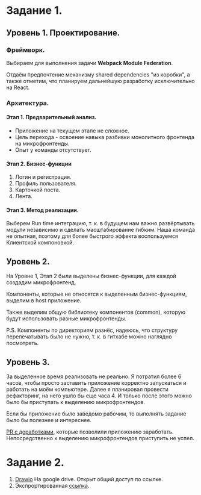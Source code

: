 # Задание 1.

## Уровень 1. Проектирование.

### Фреймворк.

Выбираем для выполнения задачи **Webpack Module Federation**.

Отдаём предпочтение механизму shared dependencies "из коробки", а также отметим, что планируем дальнейшую разработку исключительно на React.

### Архитектура.

#### Этап 1. Предварительный анализ.

* Приложение на текущем этапе не сложное.
* Цель перехода - освоение навыка разбивки монолитного фронтенда на микрофронтенды.
* Опыт у команды отсутствует.

#### Этап 2. Бизнес-функции

1. Логин и регистрация.
2. Профиль пользователя.
3. Карточкой поста.
4. Лента.

#### Этап 3. Метод реализации.

Выберем Run time интеграцию, т. к. в будущем нам важно развёртывать модули независимо и сделать масштабирование гибким.
Наша команда не опытная, поэтому для более быстрого эффекта воспользуемся Клиентской компоновкой.

## Уровень 2.

На Уровне 1, Этап 2 были выделены бизнес-функции, для каждой создадим микрофронтенд.

Компоненты, которые не относятся к выделенным бизнес-функциям, выделим в host приложение.

Также выделим общую библиотеку компонентов (common), которую будут использовать разные микрофронтенды.

P.S. Компоненты по директориям разнёс, надеюсь, что структуру перепечатывать было не нужно, т. к. в гитхабе можно наглядно посмотреть.

## Уровень 3.

За выделенное время реализовать не реально. Я потратил более 6 часов, чтобы просто заставить приложение корректно запускаться и работать на моём компьютере. Далее я планировал провести рефакторинг, на него ушло бы еще часа 4. И только после этого можно было бы приступать к выделению микрофронтендов.

Если бы приложение было заведомо рабочим, то выполнять задание было бы полезнее и интереснее.

[PR с доработками](https://github.com/AlekseiDanilov/architecture-sprint-1/pull/1/files), которые позволили приложению заработать. Непосредственно к выделению микрофронтендов приступить не успел.

# Задание 2.

1. [Drawio](https://drive.google.com/file/d/1y1mHCkv08Vue8ghb-h0rU3yjoKNBPIXd/view?usp=sharing) На google drive. Открыт общий доступ по ссылке.
2. Экспрортированная [ссылка](https://viewer.diagrams.net/?tags=%7B%7D&lightbox=1&highlight=0000ff&edit=_blank&layers=1&nav=1&title=arch_template_task2.drawio#R%3Cmxfile%20pages%3D%222%22%3E%3Cdiagram%20id%3D%22JsapKfnHT-5XQ6kK-8h9%22%20name%3D%22%D0%97%D0%B0%D0%B4%D0%B0%D0%BD%D0%B8%D0%B5%202%22%3E7X1bc%2BO4tfWvcVXmwSoC4PXRtuyT%2Bc4k1SeTU0ke1bbsVka2fGT1Lb%2F%2BI0UC2gA2SVAiQFJCJuW2KeoGbKy17%2FuK3b3%2B%2BK%2Ft4v3LXzZPy%2FUVDZ5%2BXLH5FaU0JjT%2Fp7jys7rCourKy3b1VF4LDhd%2BX%2F1nWV4k%2FOrX1dPyo7pWXtptNuvd6l2%2B%2BLh5e1s%2B7qRri%2B12812%2B7XmzfpIuvC9eltLHKC78%2FrhYL7Xb%2FrF62n0pr6YRuPvPy9XLF%2F7OJKgeeV3wm6sLH18WT5vv4BK7v2J3281mV%2F72%2BuNuuS5WT16Xh5pHxQfbLt92Jk94%2FLJ4%2F%2F7v%2F7n%2B96enZ3b95X21Yn%2B5rl7l22L9tfrC1Yfd%2FeQrsN18fXtaFi8SXLHb719Wu%2BXv74vH4tHv%2Babn177sXtf5XyT%2F9Xm1Xt9t1pvt%2FrnsabFMnx%2Fz6x%2B77eaPJXgkfkyXn5%2FzR%2FSvwT%2FTcrtb%2FgCXqq%2F1X8vN63K3%2FZnfwh8NwrB8zk9%2Bofoa3w9bFrIoKy9%2BAfvForjankUlKC%2Fi5Q9rmf9SLWeHpaXtS%2FuSr%2B177QJUIr34vJYl1HxhaBQl0sKESaotDIkifV3CzNKqMGRV4nX%2Brrfv0trE%2F%2Fe1OBi3r4vty%2Brtit3kjwbvP5SfhOX%2FFDIU5Cuyu17lglosYnHz9eGx583b7vrbYrta5P%2B%2BfX1dbleP5U1vm%2B3rYo3ctVx87K4XH%2FnvLTcu1rvl9m2xKzAKvfGP%2FOHV20v56OLrbgMe27zvVjnUXH%2Bs%2FlN3y%2FNysfu6XV5%2FLHe7%2FJ66d9l%2FnN1q82Z0Y%2F7v%2B%2BZjVdxfc1t%2BXpe7xy91j%2B5huniIhHyR16u35TUXIfVZj%2BXBLy5vXz7%2FieTH9W7%2FbP7vL2AXF%2BvVS%2FW5PnaL7W7%2FEJeH4sXWi48PSUjeCbwhfqn%2B3YvV5616JZfb98O1WrQjndHu4SFJbh80tHvbvOVPv11sHyt6YwzFvUYUaT%2FzHPuY2QlnoaUTHtae8EJ20EOuClVaCVXdnq74hb8tFznn04c%2F%2F%2F0vv%2BX%2F3P3%2BO9jkFbLx5Ueo2ftC%2BuQNrkRx%2Fphv0jLfy9tiH4oje1M98Lp6eiqejkqKLEuC%2F4PqG1fSQBn%2Fu%2FokCLOfKBqcDjJNNFKEE61hf2RX2ViSp2iZYMpGFidsERdssvlW0Wnx%2FO0ylzn492a32IG%2Fc2V2Cf9ePq3gn%2BvN4x%2Fio8pkTSwpNnFkqNeEgS21Jh5erQlZRqVlyaJYW5eIIaAn3qz3ZUm6yLYBtRzYItIl%2Ffn5mT6iavVT%2FDmOYnN6ibuuPUn0lSapy5VOtZX%2B%2B9ft582nxc%2BpA7r5ZkByTxKHEJ6N4PSHoXz6SUCQ448LpS2lh7srpnb%2BM%2BPVH3BtdSfFQ26e%2FSVXqyd%2F5M3Xn%2BtwmqSTkDgEAO7QGxYBEhUBEgwBQkRKQ2tSink2JoAAYkM7QoDbxUWMyvwM3jwUP2%2Fn%2B5%2Fh%2Fme0%2F3lzlS9hSmZnoBQctz%2BEO6jdgEIny66T7Af9WFIsSmMJMq4jijhKCEWYjYXM1rohxlQh1mQvxGkpxPufFAj33f5nvr%2FB%2FiG2%2F%2FNh%2F3tQPVT8LJ9yC544By%2F7wJ9e3nYPns74lfJF8uu34H3T%2FRPLdxSvXz49A%2B8e8nMoroinT%2BY8dpYyGlPZ354h3rgoxOx1a0cTMUzztcjgLvGdUWVEiB6ULE1k1P3MV%2Fy9%2BPXr6%2FrmcbeB%2B%2Ffb4vNy%2FUl4nuefN7vd5hXZ4N1GAYTN113hYL4TUb5A2%2BleUCJm0v7lGxhqGxgjjgWhhPW%2Fgbq9qy358u3ppoh1FmemcI4X4Q24evJCPS0%2BvrSv2sfm6%2FZxaSBZyyceQTVQGxBW4te2y%2FVit%2Fq2lD4FtpzVO3zarPbu5MPeRdLesSBUXBDlV6qed9gW5KWyVBaDRN3e3WL7stxpL5XvQqFxiNveixs%2BNBkQi3OCWOiW%2BD9u%2FjpecLXA6SRIZbQl3FKEDm6XwU2qewF%2BG%2FOm9LEHiis24vkdg%2B2BQUpDN7x8%2FLr9Jvz8%2BVJtf%2F6zeGQWBIRf%2BFfx6KywzqsL8x%2Fw%2FvlP%2BNen5XaVf9din8uLP1a7f%2B5fIKr%2B%2Blf1zsXvh1cq%2FuAvdDxsc1AcCWyHSagc4iiIj4PtIhIyCyMSVP8jMobnV2YkpvzRQFHqOyO66ffJslgR6vI1e6UDLuQ95VVQUp9XcXjM51X0l1dhOX2ifKjki%2BKRijlOyKswDuZTLZgfPC8e5ef8ebn%2Btiz2DHm%2Fwlp5ACZpCGwQYRYLCyXWfEFzYN1EmPEaaBZ2zC3smrwBgzySAl735s6xRA%2BD0wXiV8CTv3h0exXNDcyfRno83Qubo2nGZKcK6YUSrmmcyZq8oitsnp%2Fz02hDq6YGTtxuygMnd6EuVPQezBjldI9TfPGHqirgqkgwi1OoiUiqSRdNpFarKMmxyRxh49IqWlSBJJtFSXSkmpEqTh4SZ4rG0pcuob4T5XEOu7pEDxlcOujLaC7wOgJ4fa85PKEnMwXeqLurynup3CxuYNWjvcD9VKCdTQDaAxnaQ%2BXkWIR2gxhFL3ahbBNGbAo2YTgu9M5Ux84pNqHiysu1iRlJDmagwgJ9Qbf6FfL3dQHdWHZez9DdryJ%2BD17kTr55H3ii8eK1sFTePn%2B8y7o3ppI%2Frb71aKccvndf9oL0%2BaZCK9EEaCWWvZDXqr%2FeIq8YZH4eaTJI5gIhSW%2FmAiWhai8kl24vyDRBMpLNcnW7zltozD9RKksmiVhih3EilTQz4oJxsPBkiXcf74s3FHnbfVEWIDzT49sxIKQUUNc9oLRAszrq2IBcZaRig1YeKJdmakSQjJ8ICJHti1Q5bBZ5AEuN7kt%2Bo72s3SipGEKcE3DlRhbtItVn9uu82PZRVEGBgCQpApLrQtBvF49%2FvOzvU2rmirtBbuNtWvzXRDwdkkgjouJlrCeRinJuKSHMVmkDw7LIRyJDPDGt0d3ipUyTssxEymKnUoZFyPuVMslOvK3I8yBlKMEKa6q6%2F2xQK1euC2dzP%2FLEVC0vHV6eqH15UtBJ%2FJ54KUGlRE1CSNPBpaS%2B84MDKQHsxYCviadSewnSSmxU7WgEEmQzLuU17P51H5ap4ctwcA279ygQ7q0Lc3OwL29dyoRzjnvroqs%2BvXXt8aEKu6fn1osVCSRquyfzqD9XmzkgJomlqH8WqB86cuDIY7ZDRxBCH2RvWxnI9zH%2Bdh8c6y0Yc52DVKhI2nVf4ZhQKbZjzsIxDAvHeCVhQkoCoYMrCfUxjcFlyLvhjpIytRFiDpiDmzN6wIBo%2B5O%2Fzur9o2614bZ9vJeFkc%2BrH8X6qztR06mulxOsVTwga8uT06R%2BAbbqqkPdj46o%2BRNY2oT71kRzv8GXVnceM1dL%2B%2FycJH31jNWkNgeEoZcW86Neum3aanKGYzM51YRDEmWzhPfo62x2qsYgibOxlSKHumc3nCTaapBAEH%2BVW0jQXZ7RJJc2Uzs2DU9kBp7AsrkS7%2FtO5dXkfS5ef7wUve9nz%2BvN9%2FydtrvZU9FFdFG7I%2FKqT6wlaZhEyk4ShuwkRRCWJLZ6ZIT1vivfVXwK1a%2FHdRW30C28Nmexzr7XPoSwmzHxCUbjFZAzEJ23ShfGvda%2F7uFhXqTI9ANWaaCAFcWcSzxnUOIda1hV76D0WOWx6vyxSvWCXyoSIT3LHSMR4uYuNlYvzIWbCYtxDdPlYZ9CRSLE04VEwBKpImwIC4FvwdPC7p8jAQ89gJtvqs9nVqfl1mXeg%2ByxiCve3K5NkSZNNESsL2vO71B3fnMdRoRyI01UFCkAsWEpBnwPBCQELwULE2%2BqF9FMvul2LyRBqnQvJFTfZ7fdCyMso%2F0kn6ZZ98KReAMJidQtSeksZIf%2Fjqxrzo1u1c3IC81G4xeM6vPMVZBPAT4rVcAnZoU0YH55%2FnHMRz9m9XGCo9DmnBmGEKaL%2BcAMwylObXwrNq3cIqXVyC0XrzmgGthTnGoKxxz8LK9kV0hKUnOL5DNvixzI4oH13mYpAsP2RlH5OYSXaIUPOIewyhzSWt%2F9ffWa7xkN%2Frr8nv%2F82%2BZ1bw1jCZQluJS8d4MAE4WwEsjYVDZxz39G7cXJduzsz%2BTp6TnA7GwSJCxb9mRnB4GSekixugXeEMyJnR31ULcQ1jljhNF0s7evyxL0LDTN%2F%2FIRLt1czjK5kfh1yF8EihBPNIUipFab9ydCSLBy3k%2BZZf6qfwJuH%2Bm1ftHlZbrmcah2db8O%2Bckczjz2gctpqyGj8fn349o%2FnZbcKzhQtYH9IufAFtd7v0RXBz%2BCYrJDDzeRgLRjX5dzjWUEgTyV9ppi%2FmR%2Bkxsdq%2FcuXFLGo64m1a7jSDyPIVW1GHbsOJQwCtpeqq%2FSt9oPbbX0LbJZ76Gqab5r4kV0TYwm0CyLKjDurs96hIT%2FfIXVpCusGB%2BBLKQpCXSr2WmFVWw3%2BDhJpUDV3LLjlYKs5aUGD0DG9QHIzrlTrbx%2BrPvlYGXcAKZXQkiQ7%2B%2Brm6fTTbK3kSMhy6JZlkUkLf%2BvunrjIzhQfonQWb9I3rFYdendAJ0pBfIy50bw%2BXjkaKp066SDT9uMsbhgf5QBKucSKlXOBbOAHTWzBWoAjRzU2uWFS%2BRIyIqmPIGES4d6vE25qsh3m1EZLCIaziKSif7OdGzcpQeNJlodrsT%2BrylWL%2BSy8ivGKr86qgVpiwd1JekJMDlEmOt746SV5VUTeYXYx438P5I8kqAXWSKq%2BsoTRCQbAwnuWkskibEIjrIFhS32blEtopHSbydK9YAl4%2Fq6ZHpZWxYDf2zNsjQu8wmLNdxaGEzwPsXrT%2B6i5G6uef0rm990gZMJLCTmNVLV4T%2FKQN0ekFA1VnGCPOz%2Fl19%2F2S6eVsvDY9xnonJjdTu62ELZC45XwzV4hjuvKHsywiI8v1dQltv7b8vSZsPSOhbfP8LZy3KxPdbX2UF2hEYmO4uQwd0Eya8gtvIrEsRTNIc964g8r47JIUIlL9SsKOXw3AeuBqD5xSbpo3pTALdux7ozZU2AlClys0hXKUmKQJMtV2OCuZqGVgNiNrQawLs%2B9KUGJKcv1nBrYeBaGFwNEBs25oXE8im9GjC4GtBBdsaqBuBplv1XxOr9b0U5K8zMnDKnd5cGOTsT43QSIzlF9jh9jKZ9PLhpn%2FRs2icTNu2TKZj2yQRM%2B8Sb9uPk9Mmb9ilu2t%2FAxCCl8FipLtbLj%2FUsIvBS02btzvutuOT1wk6Cbbc10k7HYIiLmVyj8cfzxIG%2BSDudsCGeTsEQFxs25oX0hvgoSbuD7IyVtBsN8eNIG2TvHoxsxt35ZXuOKVN3912XSQo1uHn%2FeTfcPQaDW%2BXu4Z3oac8GdzphgzudgsGdTsDgTr3BPU7unrzBndUY3LCUNpFd6Ue3jJw0X3c3teWNRgmb3%2BOEsLMxGtvDe8izno3tbMLGdjYFY1ts2JgX0hvboyTsDrIzVsI2aC7UQNWtXZXR3LYLIPjukmFC8LFLb3o2Aos8DHlhkjgvyBAHilYWWwNjA5P8FFZ7fl7Gj48a0OaPPCXZ5wCfmNa8g52FEC4uVuZlb3ENbPzOTJf%2F91B8BkOm299eq1ZcKNN1FiUBTGNhOsTpMRftp2F7KEhGXTO79JYnpOrLeBsPzGj973QTVSUubVExInpkXJUMzVWi2en4yeqwh9NhK8JLhz1djYuujhCmsfEVCRDvCWKaNTQUg2NyzpGquuzyiLjKwJljn6vUmazYcDzXYGowlXUsXBUar%2FiA62lgwHtyGoKczKWHkxMdGzkhTpCKnJRy2RAUuiid9QK53%2B5xQ34M%2B0xOg8%2FMBaOp%2BjVwy2cGLhv3thcdge1lkGYxFj5Lu6748LYXMbD5Pb0NQW%2BdhWl0thdB3Ca92V7NDZxF0OysiM1cJBrbOjglNmLg3LFNbCzjkUTRpTLT%2ByRS1IK1h7x953Wg6FmX7GEqc2L7utlojpfSZ3aMk8Q6SI8gMbmInb%2FCcCRW3%2BvQuNF6ba%2FDIqszBHkccyybo%2BxvNMZe6SemdxwjHjKO6%2ByWuOxZRMgYsjtYoE7l4omx8NBEyKnh62dhYbD0Dj%2BWazpjuSY3HdThkCjR3Rel%2BsX2scJI1kW5J51zQ%2BSuwIixx7s%2FS0c%2BtHbk62cA2WkKfAP7BnLmpHuDL7sHRAoTJWPZUgzAXKDJNwgmFkStjUEs6l0Gfj%2FrdmPMqzcP07SQ0giG9N4moTVupQYuu07wdkCsCPOPPtMa%2F2j8OY7wiXgtW9qtSMD18h478%2BQ7Toro3JPWAYvBfoLJA%2FCXBQDM6MHVlRFwvW4MisGUxnPFOnOZ4yZGC60yhtCqte7ohH%2BeYXFQaRd7LWYXtS0MCW0NISC0bwdaMw5GxX8YDioFVHycVRflT2xyR2R0vOCnj2GnrMkVQiREUp31d9xZ%2FwBuNgG0EXlMLAgEfPRQwqmdTsoTWdx4RqhBGpL9wtZQXhUS8e4HYGHCGNEvUu6asrAyx%2FuMmpf69AUjsklJMZB3WrJJqOUyoV6KXw9bOuLqV0JHUBTkgySnSc%2BhYl%2FGNT2NxG2QhKuHaqRfpK0F%2B6n0JglrrR2m%2BCt0awStTIkKjh03%2BTCwAlEXcnGFX6iRhCQZJAip2tM2mD2XSLHor5tvFavupxOCcZ7ltMLdYgf%2Bflqul%2FDv5dMK%2FrnePP4hUE7mbCw9rdbseHgopu6hZociJOX%2FushDZCwPPNFERyBUr0p4xrwFGTi%2BlYp1vQopl8Cc83yun4XFwbwIPh7n43FgF308DoUTYww0PeTE2iHHHGJ9paqoEbj5vxdvL5v8g376ufuyeWuJnw3ogunfp9xBNLgDVafHFDP%2B7OG%2FSYacpEdQeUdUs%2Bd5vfmev9V2N3sqlJ9F7QxdeTNcalIWtJ2aLKRA79nOsL6vNLVmgbHj%2FW3WtR8ie%2BEi%2FtHakNJeUIVhPjivDnl16JLUoahLbRPrbBLqvmNcHbIWrmL1OYj9q0OfNh%2B7l%2B3y9%2F%2F57aI0oc7UifQCxzQhi9B%2FfKGl4%2FALUnvpOGTAELdun0jVT%2FSFmZdFDbeUoYGH0mr05Wn5vPhaZjH52MsxsiNiL7LyP3iVZYj4PYv8CCa3HRVVkKdEXXz8pCcpkpEe7aeDOgisRVBCxEFcSBGt2dny5y0XjNRAkMrbpq7xdN7q60g2f6%2BZrhkzzgaSDmQPMgwy58ahA4lEqAGZ28B1NrwSJLZ01EqQgZPKK0HOlaAOsjNaJQhx6HVWguq5zqs%2FPcuPgfrjtJA3NMgzHMx9Lh%2B1WF8s1zA%2BhRFihy0dNSMaeFh8UuYQnHjEFDElKXNoTowQl9ORSZmtzEivfDpmf3zaWfbkBhBIayPe2M8Nm0aIS2osbBpJS4X1l3FMARHieRkfm4otHTObRgZ%2BDc%2BmA7BpB%2BkZLZsibqC5mHyijNIO5Fko3s7shRe7S1EiyZCepUX45DZHvDjiJC2l9C%2FSW0i5BnODOskR8KJ5BsSAS2ng3fC8OAQvdk89HR0vIs6gI3nRB6EdIRHvHChJEuqFdcyPx%2Fd8csyPLNCNbMegHhtkFI2AH4%2Fr%2BeR4KQ38FZ4fh%2BDH7t2bxsaP3PPW1AQ%2FBcR3024lwuvnSGSdN709myrD8MQaj8Ujzq%2BRZ0SwCCldcgy%2Bk8iviaeQXxMPnV%2Fjeexk6Rktj%2BEZNu08Vm%2FVnSF3dd9oxQjTdjnFaqbsMdeI82Bk5gqDwfNg4knkwcRTyIOJfR7MSJlr%2BnkwCZ4Hc4Mlphy8kgEwuZRRLErJAwHJLtB0SxFzrWTG8pUptOci7sIU%2FKh8JMWdecb2X3eRk3M60KFnodN00qS%2Bh7jvL%2BD7C1joL1BVtD%2BXh%2Fdw399Xr%2Fme0eCvy%2B%2F5z79tXve93bHmy7X%2Bptmv89r6dcutDD6Tp6fnQ487qBsFCcu6oEr3Li9Mzh6IEZc%2FNm2K9y%2B2gCqIK9GjikeVaaLK3ntwDyK60HsQyLHiQJ7Qc0EYJOvSMdJITEyRdwRC9U3mPAh5EJoiCM0B5CTyTR6EEEUo0ocoiB5vjkCofhKJByEPQqMEoebOGBdrZZFE9t7EyNCR1K2GUz%2Fx2YOLB5dJgstV6bT29lYrGsm5RDHTm%2FCJseWO4Mj3qvVwdG5w5M0uEyyiMhbFSAEbz4pwhEX1LXU9FnksGiUWNTt%2FbogWVE9BzdK9PIu0rFYaGxaJSVAWXUByh4k4RWqFHLuAsOQrD0UeikYMRSZqkQckQ%2BVIGXicIZExx8oRlsPYhEiqjIoMLQyFAn48THHMY1V%2FWNUESQPhSfUiH%2B%2FFowaTLDi8NutIIh%2BR1WhNIv3xgaOYeGIGrLcQZjrKru3yE7fMxbAMXbdp8d9A0BXKMf2E6shFea6RG%2BRKDUqJbQ9rZ4xFsyxLwzQlNMiiQDZ%2BSZTpecRRkMyCgESEpEkWhFmCjLgnooGzhXXzaZ7TxvXJ6aAjHCO1n6qZn%2F%2FdIl%2Bz4o4u6Jl2xglC8yMfE8ayIKOp4iJjOYLEEY2jJA5IlqQZ0qUhh5kcS5IsvyuO0gRrcEFmEYvDOEwSwg69Ey3gR31CZ6Uc%2BIGdm6ahDU4ET%2BqHksySLCMsDuKsYBYkMM3iWVwUnBMWJiyk9sjHoMjczzw%2FSJMjaRF9RmXNJJIdaKEOTGGGhBVzE9ZakUp6gTNh3QlAhqum1f6noZ5DR3k9qaT0Z%2FbYx%2Be5eO310rXXKHBLC4Q0wkKiJ7%2BJqmt5auosslYwm9ZnnPSvlp7Z4FSnwpSmuTDRMA2LnKTcpFGEKS4eDgjJ0pSGWF5lRmYsN5VIlBtKAcsSxOkUZjPOExYEzacTeAaaVgwvC0Dc7kbuDiAc5vNRJnML48khQgWNdJeFepdpdEi4Rde3TyOYNgQ1Io0FBKkNuB0VzW3BqWPCeseCW3Sr9fM6rrvy3R79gj%2FxMKHSBAUO4xNPLmD0l6vIADWx8KFDu8Igcihpiy5Ni7QJa0nAELANkIgZz%2FWyALZdMyQ82Hqw9WDbBWzF026AnvrQ%2FBJngrvuoJaGdOxQm2EpHR5qpwO1F2haJ0AzvAG%2FJ96cNjOneaxoOHM68xlRHnYmBjtmHj0tNx9asKKlpwepHKSCRpCK9TiEa5CqT7vyIDUFkPJmaK9mqElrmvMwEQdyzVGWNduLiZ4N5Npe9G39PCZ6TDxgYsOQ5mNwsHOdViVli9fV%2Bmf5UP6cxWsBgY1fR7oF332zOsPPi8c%2FXvZ4fA3U%2B9VbLp1a5Vv5XTWeqCn1ujT4JzRshv9UL21yDf%2B%2BoeK04f8C7fZ6dyGw1Rmonb%2FzVjqoT2iJFhO9QsG1mY7kpzfu%2B37DC0ms3DcUznBp8e%2Fw5441r9SeILDmQhXdWxPGSNVTmMxSe5KAJST3eDKbB225O5RtYUV9LxyP6coMxsP5MV09julyJ3uMNhMC0qXA7RivDMnUrHhewHgiZ5jBHjlduMAtC0CR6jxUyyE4RY3ykfMI1hOMIfBkraIxw%2FLLzpEnmu1JpD%2B%2FW56gAZZ94nniLHiCNYb3CBbec8kTudWK8wScsxjKJkTryEbPJT0DWGNxNIkpxiUx0s3NGpdQ3n%2Fo7LkkbtqKnPUH5xKDPheeSybKJY0GL42Q5vtuuQRxi8%2FFGAXCXUcKW9wCplHamIuJwWgaEc%2Fc7ua4Kn2anmaQucCNqkpR24zQTIqhmz2awZpwXBzNsFCPgLmmGQMfo1WaeVo%2BL76WsWJPMn2STLNji0VI8NUtySBO1RbHFkos4jY0NOJZopYlGpPqWYjNk0dbS1tkCaxK%2FRxZotEuZFg7R8csYeBh9CwxSZZoTNEMAwQDnLIEQVyqPbi1PJM4szdYlmJMEiFdl%2BwxCUG8o2fJJM3HGWk845hJ%2BBBBzyTnxiSsUZ8MsenZbpkEcahK9kbOFRFgDMgSdU4tzxhHMgZrlhXENqVYYrA9vjBoEnwBfMEzCwbkCwNHoeeLSfJFMIvqRS%2Fiiv9wfIF4RudK85oQWBuwqVdJATGwTjyDuGSQKEDTsiLqlEMMskbPgUOaHYkRQuauOcTAjeg5ZJIcQhs5hI%2BwGY5DEL%2FpwXsFYf4OsEfmGcMGTDVmj0ZRhDFGoaS45AyKuDsvjzPiYPCIBzVwGHrOOD%2FOiMnQEQ8uaEjylTIgmWjeqgTEPZS0XQqanZgQyQB1gWdBJHGAhzucmh607yFp06QRJJHSNY2YDBvzNDJFGml0QMQx0grXLY3UlJGfSCMhsFNgNP22eoq3UE5As8Zk0ThGoiIxhmb2aOVSCtIboyLJCKwTX5B%2BvsTSWHCcDG%2Bf4AXpJxGLXhyiJHER%2BUpwaPRvRDg8%2B8vTDkY7UZNBnKD2jKgTdEQ8l1Lh3pgInCDTcx0TDzPwT3rimSjxNFo0STR0hTurqXAvfVpMC5rAUHynCvd7cHHvCcs4%2FVQ38BSAw58Nw75i8PudZ6DuwfwkwuriqduEMIZ4Zc%2BSgZrr4nm%2F5AEZyNfFny0D0eZqWcTudsxATuriBffA%2FvTBla%2BOd4NwyfDmDvPV8ftFH55shq6O92Rjz9xpbsKCNQJ2SzZ4fXxW51sjsu1SZ9wo%2FCRoRlgzCXjuA6AxxeE2P4aWPCF1jjbQACUk3jnEESHpPl%2FCZjoW5q%2B1ev%2Bo2x24zSpsKDunQmCS3D7YhYOsuR2CXo1AkR6f%2FJqFHTDwgBZjK971Jaok5bHkpMVnfnv3NcqXRloVEiEFQiFFYDINreFk2HfK5GL7WKFGARqvm2%2FVkhWPbZcfq%2F%2FAvze7xQ78%2FbRcL%2BHfy6cV%2FHO9efxDsLW8IYjYP0fFfxpASaM99o%2F8o1p9BOTK%2F10pTdcNz9FB6tplhB8UXWfDBYLzqwWBMEndlNaNygKgqivP6833%2FK22u9lTsdmLWoCTxcyl5FjYUKGjS0c%2BTPUNzncYISOegGJhgw18cTVY2Lwqp0MkB6OfiugPZ8KEg6YCmu6A2NL2lR5wKYdO5rs0a9CC9PDRhKl8UAmSW%2BXU2gtr0vVgbAl2u7lv7KhpnmEB3IwURrAetBBaoFl1qSb9I7bnLMgSB3nUYYhIjz37LDTwU42DEVkyPCMOWpdrLIex8UoPuJRDV9Z6RjxZekbLiHjtrDQHTcm8ENEyz38ucIe7hSS5wXqXO01Sjwz8QSPhQqafMccAHhn4Sobnwsh8pQdcSgOvhOfCAbiwg%2FSMlQsjvHddlspJJRo%2FHZP0GIBmFAEfEco4idKaDnlK%2Fv0lMOURciVJlR5gRmNKFpnSwJ81Dqak6eAlV9GgOTnGMhkar%2FSAS%2BmzakbKlObSM1qmrMma6dePKgzEFFxRxhil1uzO7CzZ1Fz2mvyusVsGNfB%2FDcSgTDbLRQoPhH2ClVDYg%2F1Bi%2FiM5TDtutKDO7RjA4%2BH59Mh%2BLSzLNE0GRefxoiDqOBT2FSKAiYNAE8lGH%2Fts0qlOrpblRkzAgrnYL5q5n20XeWqiStDp1zJm3GOkCsVa5MMP3ApnkTWjtjSMVubsc%2FaGSc7dpCesVqbMZ61c8Paasc951nEGl5VLskKOs4wccuAI87SEf3y%2BdHi4fcBgXsSeTpx53j5NTabwPXa%2BsSdkZLi9BN3eE9Ci8FKQxLVixsNSbR8yhmSqLl0jcdwTDD3Vrzvafsu7VD8f183xdXXxfZllS9%2F4YoP3n8oPwnL%2FymWLCg29HqV70GxaMXN14fHiuW%2F%2FrbYrhb5v29fX5fb1WN509tm%2B7pYI3ctFx%2B768VH%2FnvLjYt1Li1vi93yo%2BbGP%2FKHV28v5aOLr7sNeGzzvpew64%2FVf%2BpueV4udl%2B3y%2BuP5W6X31P3LvuPUwCp0Y35v%2B8CeNHbcsksCUN9tCCOay4r6oP7TagO0s1%2BOxfb3f4hvp2FgrNefHxIe%2FxO4A3xS%2FVv2en4Pd8CTDDU9xLnFhOGoBKFuncpvjP6LuVi7I9y8Tok1F4oeC6B4HDt76vXXBpo8Nfl9%2Fzn3zavxTfQ3jnaI97NETkYhddt9uv8Kprzj5%2BfxfIbyN8qv1wun3z58xa58f1wrUe17DYt%2FtOQbo%2BB8yxHMJvVbpnMpXGApDMGyORaXmRrAf2wDD2Pfh79PPp1Q7%2F9k9ti8R4fm%2FGRO1M5PvJqKWlSKzIxySI%2BYmEFj48eHy8UH7PaTthnoP9VXS%2Fs4Zs6cyFB9D%2FH%2BGYQCRzIaZym0mJFWGt6XmACFyu05tZM%2Bs5o5qt%2FwmINuBpYyrKnxulQYx1XNHPmY4mYxeXty%2Bc%2FFY127vbP5v%2F%2BYo1bHdKE6AmGOkQPPZyiLoSRdE5C1aNk6CFn1hqDJVhQsaMOkrYoMyt%2B4dPmY%2FeyXf7%2BP7%2BB%2FV0hey6rFk4d6VKjK%2BBVp9yrzqM8xIJUiE7GEjNe6yGZFAn3WWSC%2Bqx4PY4iMuS5%2FTz1%2FeuuBlLFDYgMc%2BM5Y9IGWoupJeNNNCd6a0QcAu0tDpZY7vUcr%2Bdckp6zb%2FJozGidE4gROxg95Nbs4LQ%2BCty%2FnjP%2F9%2BLtZZN%2F0E8%2Fd182bxel7HSuWWA6O2LaDe%2BlbkE0DJpYDFWFJbtIyPCjI1PMX37KYvHV78dF4no1JpFnL%2FZs1Evp8%2BzHmVLYQXpESqHsBh88pTCtH2atdAGDtd0RsG5bK7lh%2BzA%2BYgFJGtRyDlPXlO8kUbC7zMh1iyPItk%2BPz7bvrWM%2BjYgcMKcp1skEU5eSwN7K9J1Yf54d843PynGdOl1vuknG%2F4V2xe%2Bwg%2Fxgy90VGJ8PJs0HQfIEWWRP%2FzJor9BNsY%2F7gkHuFeDqBBJVd6ysZpg3YXx6v7njesClNBm3YVPvf1o%2BL76WqT1e6z9GdoTWT%2BVjOrTWnyGuikLrnwOFHfZpCkE50Q3Q09HeE4qODztWKO0PA2x4J%2BzuhLaRugcD1ObYB6jN06p%2BP0eronu%2BqSSReDGS0077Wd%2FpWD2yrFIHSAevMs0MXELDs6zY0lGzrEH7Se9dG4BnO0jPWL1rGeIp6YdnRWUFbAUFWXKOvNR5D7q2J1eySYpyJUmdcqWBn2kgroxlixTrxO84WTfD%2FDM%2BicUnsYBdPPsklk7JugJeppOsy8fl%2BmTdgz7Wc%2F5KB6lQvJNDZeeywMAZORBPRornVl%2BqXCKRE2RLV2UB5m30NOlp8pJoskt48oAu5g3KlPR3bLwlduhtGRIiuoYc%2BtVJnGmU5zltQjxi%2F4dO6GQBPu7ohoG%2BYMoQB%2BG2v8Uc9qVDYtob2SVKzQ%2BuPqudcd3CSd0KC%2FouyO1PteHWAM%2FMQVLc3fp4WTCFEUOHLR2xu5wFQ48Y8kHpE2VnpN0tWVBTStlLUBo2fqbgd1b9LrW%2FvOd8t09pPYSO0e6ZMB12ADZ04TI%2FQroMXObUZXiZBd4L7M1bp%2BZt5Xc8sufQSVp5caVoStTakciOtf2ZPD09H1KCT2k01D2BNJJjwBHXX6UScwFITloNCRXNg48Hn8sAn%2F1LUHDp4TLBSJ79EIX6rEDnYESwoIgHIw9G5w1GKcgEJuAJPN%2FpIuFJ0ZUSpLbQOTx1jUMe1V00MAU1D1z9AVcTPg0ELm2ta%2BuwFkOp7HTv0Z1stWENY10DVI9dY48AKKUrdqDHXUiExF2orUQjRrCI6SnLfSklvqTr3pMsUHJkYmx0WoKwU8LbBFrYf4MylfOv9j1iM2PZFKIk0G0htOSIEnuHGQuielNoOhrFBZpC%2BkxwVqNeoNPAyydmwBgKYQRtlF5jEiQsw%2BNVRwARn2sh0hOwyKdzq8d3FPdI5JEIIhEI%2FsNKcr2GXHk%2F1f1z9njGFDwL9YgX5ZqOIzTD6x4tS4y2e6PJQ9wr1btFjgTb6v5edp7IO0%2FiSLePKNYbzF5aIjm%2BMrG33mC54aiM3I65%2BA%2FWSpsRn3%2FiCd6XV6DQ1wIlk2mlzYjLKsTLbaXdRTTGUnlBsag7SozdPO09sqbSUZMkBKlycJttTrFgoJk60bwNU%2BypLSpMxl3G0EGTHXApTdz4XcsYRLK1QRmD7%2FpzsvSMtZCBIlGFeTkiWdi6CTBfYc%2Fru452776Rj1s6N604sLfjRN5wvCU21iPWWnUBNSgwG5rdZbc3SeLBy%2FLo8Y3Em7dhmuzed%2FNwO%2Bx%2BXE9ux0tp0pLbs%2FsA7N69H%2Fjo2B2x8Q8pqiEg6br5GJfF7p133ITdOXe5YXeG2e7ed%2Bt9t5fku63pINfdXAuUsBXaT9lt%2BzjRpdK3j7s63Wd7hEiEsSoSegzbbes4nkHq83wb83wlObER5GaZGstFauhCrJdAYlEhuMAkYBubGypdEGmQIbkrIdU3l1ob98NYjftOVGvkWnk0u0I6hoTgZwSSXOJLzlIJqXqAEyQZw%2BnQd8Z8tqVX6C9dod%2Fzt5UTT7T0K6xsy2lmBsNczT4zY3By4MV7QlSCoRM12BgyGEPFCXaoWhjOqc4MnOrDxyeYeWrQgEuJ5YmdGp%2FwM4dOj090kJ6xxidCxFk9FxO9SU3dRG3zjCuqzxaCCQsMzOoTE4bgUKIH8C431SuPM6ThCneqR1NJbhCbKHEa5AiPT7WzyXtU1wccgzV3P4yb90Jz5WvApbSRded573Te6yA9o%2BW9GrddAJiNgYg8ASQG5%2BKh7YNbCQ3WHQacMyWPYXdv4Yij%2F66g6odEjo3DajEgs0eWxvl%2BLskyTfVD6BrhDVL6RkCWkfFiD7iUBo4IT5ZDkKW59IyWLBFfTucU9QZSLKnLk6IVoWqiQYbE0SzSoIEfawAaRIr9HGN3ZFDtNwIazIwXe8ClNPBLeBocggbNpWesNMijT918pXpGt4F%2F9HhDUqSFPwBL9pb%2FLF9HsVvvz5IhO8ubwRCayClfRgb%2BL%2Fd8mWR0cL40mGY3PF%2BK7Rs1Xxq4JjxfDsCXHaRntHxZ09drKB%2Brp8ZjRUvOux3BfLZolGk3SagvjGs8n0TaTTSFtBueM%2B6pcWzUOP20mxhPu7HuUT2OAuPFayEqb58%2F3q%2BcZ526ocTOImUQZAyoS0qMR5GRk8nrQgk1TOa2V5sXI24bX77hyzcuqnyjph67BUqMo0uZ2SG3V5IdY74yX5J9ZVKs0b9UcI8qlcjgWte63FZpx36Ai2eCaY1NyJr9XEHLuILmSXXPi9fV%2Bmf5ZYWW3%2FgJpVvKBfm8ePzjZY8912ChV2%2F5BmvD%2BsoPZzS1btJTFsJEtjcpNa1ptDdlIfZVzB78PPgNDn57P0%2FdrPORgGF7j9GTwDA0bL1vEQzrC7w9GHow9GDoEAyr%2FKkHORIsPNV107nOEyqpApXJ8FCZaCu5fHpZcvfBZrv7snnZvC3W94erwBexD4yJe37bFEGn%2FQr%2FOweIn5VTogIbsP7LH6vdP4unz6Lqr3%2BBR%2BY%2Fqlfe%2F%2FET%2FPEpB9X8i7e3nfjYfN1WR7GlbVd%2B9l%2BWjZ4RfmexLo37vF2uc3T8tpQ%2BiYUt02umnW4ZZSHctFkQxJ037oiD1r6lCel7o6qnfioCn4eDTIMsnCUkJSyLwzQUU6cPXemiGQvyyyTOT3jA0wb4G5QSV72mIgziQ54iH9kg8vGWf%2BxSQJKI%2F%2F0vLgLFHwfp2P8FxaN8HktPQ4MjhMq6qIQ8GC1i0zSZBeB%2FinCUUq4JB%2FbCdKYJHmMzXvrqStq4%2Bj%2BYtHUSthGKCMvFfhZpQnKcWBQvpsmEY4Gob5%2FbrKUe9P2wLlZz8%2BnXWh3xFH3wPPux9qKzKviVxEgqRMZT5eSuXNaSIbgePXB%2BoFxSkPAP0RomtdauLKkPk3q%2Fh%2Fd7XEYuRKe5ogJJjHMhTNvTWzP%2Fkvowtym%2FmudC%2FPdm37yyMQ2ikYanlgbRQSC4ymXWnd4i6kcDa%2BCp%2BHuvgufmDW2z%2BYq%2FVPPtYAiGIfQwBLMsS8blYWh1GoV8xPdYnEbJ8ePVelOZGMlkZTJK9bi54zKA5PhSk%2BaFnuTYuWSY%2BpLm09mycaNeTxtFJn723OlFJh2kZ6xFJvzz4PWXsIbkDnTQga0J0N4FVGtxEFQlm25VO9PCEHs7Lo8hQkfP8RRYNzUgKeZZQ7lqoMGyGsEL5%2BNwEJwe7ytq3oVJEnxq0HRi%2BAJSsWejXkqDNhWe2wfg9g7SM1puR7J51VyaW7l0FOVzWEYKconK69Pm8%2B67bDJLFg1k2CN0Y6N8NIQ%2BvMWe9m2xp1O22NNJdIRIp2Csc6%2BtJ%2FSxEfr0jfUMN9Yzvd1tv70gyqaD4k7R%2BUG86XzqakBn2TAaKe%2B03RHn2MECOPTIhL1IZH7yOA2bWJyG8IEuY4nTZDrnuJWF7BC849E80iYQzdG8mEVDSIn1vD1C2CxHBTWT85DDR2dhenKi5%2F5tgiAWryNnHZGYprOER61d5fhlett1xynGSaxK6VEx5zHKVZTliEwz8b9Yk6sjJal44SA3a6r%2FKYnJMSMzcnjXLHUsUgbuNOsB6ojIg9hG4L%2FOjp8u07zQkzR3s2FGyhwToM6mMFcmszFXxtu8p9u8HaRntDYvPlemh4b6dfavmcFb2ciTNnu7i0d7NJtyjcCR1Tt0mVpU2iE95i1mkqVTVEZmE7OHKZ8YPBJ7OAx0x1msy816vXr%2FqDuJ8EirYK6c0pqM89qV74DOQaro24Q3EJVGNuknkNrqqhfy8w7WFqkGn8DahoQqa4s0ZHK8tlRbW6RsewJrG%2FOwyIjWVk9iQbhkAmubJqrKRvTR347XVjfDia4sTWBxc0NqfIKr2%2FJcS5%2FY4opM8cPi6uaG48XVXQOcFia2uBFPLTssrl5j5HhxdT8Bh6qJLW6SMXVxB4cF3VAmSE3X%2BBc318M0QtM7HDleXIOsDuu14qnalUE0aZGizljymS33jBhvc0odKa2pI7372%2F%2FOTStEC0tz78871vsCGzQE3EG3X67o9iqaH%2BuCE5Jz%2Bv6nobVNrG%2B2YdwYvW4Ti%2BWbi26W92BwF6upERHju2CGavnEDPjuQikZNYKSMmBLddVFty5k8lY0vVN92LID7zYt%2FusHRXO0UEJ%2Boiq5FS1seeuEhT0kjOYEo2idYorTgDBa33PDwyiUnFHDaH1Phb5gVEr1u63CG4fcPh1MqTzDaX%2B%2Fx0odEhQrXwwEGhArfS928Jhvw3O5bXhyzN8t8jXjwa0%2BTjxjii0VZYZddK315AlJfcPx%2FucTzf%2B92Dflefj0c%2Fdl89bSnWcaQ4osiUrCVFHR9UWnzXpCgiXceG7w3GCNG05vTd%2BD5lq2gofZPrApRVmxoj9T3BBiCTyNDfEH6BUvZgzZgLKIyHoupbEecCEZoufay80gfdcenmcbVjtKEJWZLWa6OIQx4mlPInuuEJMCSmnZqLz%2Fahrl83rzPX%2Br7W72VOz1ojb6IUuZS8Gxsrl8i%2FhZDxC1JaTYWU%2BtbS6tDxd4xWUKist56iddXa1hjZX1%2F%2F7x9%2FbpM5egaMSRqmikek5SiNhM9vQMWh%2Fk8tAzBejxNtPxNpMImYroK2%2Fkd1m4JMYecVxiBGvI59QA4vqtByYPTJcGTDdKTZYo2mIXCU%2BRYpDnVxIEnmKn8OTHgXh4ulB4ykTHQ9geUTw54s2PLhykqG7bkRCpErYIUvWpNx6kPEidNUhVvdrlF7osSBKJ8AKSOEYNNhM5pD5%2Fy0PSBULSr5emD2k%2BJcoTRQcEn%2FpUMg8%2BHnzOFnz2%2BpBogSsShFKQC5TyIqMLB6kU8Sw5BimfxehB6kJBKks5PF0gGEU0UsEo1cGIuE0PwNIQPRh5MLoEMAq1m0QydQCew4ACRUCwDvZNhL0S0wvDNdE9RmQXhHpXEJK5xTUsndbjmse1C8C1m7lcAwJDeQK2YD3IHLyo0oaibECRyBA5WnQ71EAEtnS4WG4vdcA1qRmsU6xjPrt82lg3ckg7JjH8FBxsGNgUgAlNcGDTKRpb%2Fvv9iDHNTm1v1I5iJHKaD8prsJApX5C0REFjCnlPI62jKfRB299zr%2FMOlTrvmOm5wYxn60JZCK3VS%2FEwtme0iTLa5LT3ETYBiazpsBxqBfpTDP2xJiDWOk2y%2BnRbYy3EuAnIp83H7mW7%2FP1%2FfgOb7ft%2FqJYOVaVEj%2B9j%2FT94fZsFITEYc9XpZL4YzdhpHuM7%2BYLpWGmYOPyY6pAZzO1qn6x0ZtOPUOmDovq0fF583UOXldrWUJUTPgxtqCFJIUPSfeYiM%2FQ4U1D3f03GlIDy2DQn6UxhTOllGKcJNp2Yd4N1082QGYyIszdh3s46y%2F018gXVg9iu6cKgl07nQXz5fw%2FFhzBREg7Iewlj%2BOywiypWDLFJ3LILEkKcl8VRolJTLoiSyqUUR9VNPd9MhyScAHfCKAbcvM2wG%2BAOsZjKmQF3outvjoE7xJqTeOCeNnCnmNblErhDxHusRhKEQSC0%2BHsZygVwR1dSgEkYBOJmfXzapSG4OoktSRDuxiIIFvEb8yd6ZJk0sqRIm0bHyII4IOewN%2BtxCiCMZ99rkMQHxlymX8IJYKX4TGeKCJdFyDJwek5c5UwpElp2rHJiJYKeGCZODMgQA7fEgPj5CmIQQAzr8AI%2BxauODARq3wPmgJqpyIEi4CFIAA%2Fg9YnMLtAPXiarezJQQCrDyACFKXtkYODStD4yTMfv4UODIeKVc8eS%2Bmq3bF%2F7Yg%2B3lJGBj8sqFbae9zMjQwvSw49qqs6OHZgQI8SzNy8bHwqTBjJapPlmgnp7BmZ83oOL%2BzKFjLMbDQD51vUya6DFXsytaXqJ7AmqnHeMzDfmjWnd0GyEuAqd02xE5ZoSwiJEn3U7mTOyOJlzrxnfgvPDwLGcg%2FS7ac7s5DI15pmd0TRmds7uXxertZ%2Fc2dpKoMMwX3tY6ju%2Fgcd80v6llNyWGHVZBWQR15MOAwWQZFC3rUwiA8%2BudV0uoYohxrBRc451ufqGU37KOpQcuxpb9aRPxYc%2BPONayaqWn795fs5BXxMB8canSEV955%2B%2BVMAbWgOjgVfpEOSQq7Jy5EAg1bFKV99F5dKQozeKYIG20U1TJUeGGjHmM%2B4ZNRgIW93yZFvhJvDYoWNHxlJFpLBevG6xI0Y8wB47TsQOmikROcZdsObYEckaqhpfsgkemLe1Z6%2BTaB4CU672Fp2HDU2aYtWLhJX0OYYNi47ni4WNMNXchd1hQ1E5HOocDpzVAdAzbrSOjrxZmocQTbLU6nGG5X47hpB6R3Q%2FsSsl5izC18Wbasm6SigbdmmPgUkcXSQwJRowxd09KLx7iXgNd8hUP2%2BiN0kTOQi3mh86uESZCQO1EQGLGqBkbPZzvS%2FWvgpcDKnxFKZiUKa09CQi7XFACtPTcoszzHPTNtvdl83L5m2xvj9cBQu8T9YT9%2Fy2KRLh9qv%2B7%2BVu97Na9ioaCfY3X8Ttz38Wz58lScwv%2FGt%2FIQgovzD%2FUb1F%2BddP%2BNen5XaVr4EINmlhqYeHIP9f09YVX7Rx47bL9WK3%2Bra8ws5u%2B9lnKVEccIT3m%2BEv8rH5un1cVs877KXBS8Whwl%2B7xfZludNe6ma7XfwEt1WA2uFDsyzo%2BNmUZ%2BS%2FlJ%2BiZ4Sr9xm71dYrtOv0FJ6jCIczB2r%2FUQ%2BhuhqnuKXEZNLhIDSp91T3o5vdgNRRvQWtknCKJrTChrZK%2Fqkud%2BklKnss1SQr6B4sGc5ASMggPP5jtStpPKr%2B%2Bhfn6Pz3A30Xf0jsXT4phcxPHDJ%2FSbsN60l5nKNk1YY7WdK7NnEiHNn3fUsT4LLKZvRkpUJKHKvBsnTwYFnCBsUJgBLEFCUiyT5oQQgbYEB4MVorGIihf6MBg3BYWqBR9x0n0n4ftt%2FvuNGO1%2Fuk%2B8ybEDpjBJzNpcp5p5UkSV1uZiBhK628jgV3BH2m8zf7n%2FpSznv8wPsXkmcWSl%2BgURG%2FEEKlIgeBJwMnmWnOqz1CdeCZFzIDozyYw4BC58MR51OZlXkx1l%2Bu7jNFstiE0l0S%2B75%2BO5gfL14LvHn7%2FPHeM55yAkDfoD5uwd1ywt8CXSX3YFCQ3LjN2z5aomASKgcq1rv3uobq%2BkR0D9VTgWoWBJkiWSSql5jRQbX9oIUVqO4dmn20xL4DigVUlnPC510NB8Kp7WiJB2EHIMyYHC1hQZLVS8zYQDg16AY9WPSk2Utmw9sVkkoxsp0QoQ%2B1ZaliZpkmROQvpVhsaRrLL1WTENGfFA0jNAfHeJxpqTPiji4BtIMcJmkMJDGYZVnWKI3FHy7CcSLI1uqPFZ7bsfhjU73MgLAZEq1dr1fvH3UaBiQMtVWYon3UzADsQ5%2BIuciLfCak%2FRdlujpBrY3z43XQiDrxhaDKRNkM5Hrfs403BDFKi4Wd3ANZDwi07u1lnnZqoDQUH1N2TL%2BrF04fTFh8l9KvfCt%2FTl6zVPwk4OvwHqJVevkdVMdlG0B8KdHnTAwtub86JJzABVQMg7vqKci4ZfHWorW1MqKXgNWGGh58r9uyQYj8siGwSYpmqDeffs1%2FXsvvqjSOE0%2BLsXtgtnSdKKCLCwXrCAOralKXf4Fr8E631Q6UT6bBf2%2FeXjazlpCI3D2kRhrbJpjWPe1Yqab60G9Zqk8Xj7ZF0T670TfGbtqs1StrbR5ob3NIP8OVuoFOzHItWI1QKaPpbsETM4AaoWxLYatVHSiDnTgcUZjupnzm%2FW4VVzJ%2BM7yNgreALl6lZoY%2FJH2we%2FAQzG7RIR6e3HuOm2gZOfRk0LbXNFnqqkvzrHpO5RFh4G60yyToYmldCBAE1bzoNQhcw0rwdTINlRu6Wct9QOB1aRvFCiJ9AARe6piHomANfOhH3NWhH2Co%2FRRhIADuIf3txHIl4LvDZur3%2FGMrqbldR4Leg68P27efMvYNvibU1hLwmty3JR1MiFXSbZM%2FFA3dgg4ashE%2B8NvcyzwpCjlVwISQqKCcQlbwWQSsAAVvBClLOTstEoK9I5wtcCN%2FQYjJJnWs6eQlsKF5BCKBYnfaqsZVbdYlAsNvBBWcO0SKDnj4gMGmAlZ1wCvuFyeiZ%2FaX0LjroTvsSCgvHVwTHav5HlW%2FKJi%2Ff660j7RaRnwLJGOcq419BPEwv0CsIYWiXUNiLh9NpbWr1UVuwK48SFekghZFdyTAp6Db3USuqIfyl2AqLBRNKN838hsZHtTizumjWF25eATBerIaYTNfwtdXZMBkWQRy3clvN8cQBD6dyVqphm5QSiU0EY%2FCOQgpuALxOm38LuXsA%2FFdIPfDpxMDx5%2F4tNUTJ38ojs%2B%2BcG8%2BmRh%2BB%2F6oIe%2FyC4pXljXj8tMafnhJ9dG9A8rXaY7tCwE%2BemJicTyFp8WQ9iG4MO2N4RHVJUDXoJXTcqOdIvGC%2BhNTDbDgHAShKkIJILKx26bE4aITHEj08EYwGiBeWaySIjqJDKkNMspkQEc1lQdgmstJTf3kftzJ8hpo9wtjyHAUjfhIiiJ1UlIXZgu2HiS%2BgMimQ%2FeG2FYFC8SzdPty%2Bn61G6hSRDNMRkPwE%2B50LEGOEd7rTuUIHGwIHNm4iQIeFRi4mUuf7fB0qFNjn63dk9wah9Xh7x6sLTxRd9gpCow1RPhEyBO6h1a2mfrxzYrfs2OOVX5RD1y1xLtacy6xPIfNt%2BX2eb35nl%2F5snp6Wr5dqSkzR6SXmGc4ELXl03WEteghIZLjEDV1OjwxyaG%2Bpq9jkoM2eiNqQb1ioErbrIzOE1coqZ%2B4cnjMT1zRP3dfE1f4tvcycaVOdqp8Xl18PtrEZ%2F9xv4NPFVYn3AtFj0LRuPflJ168rtY%2FyweveDFV4%2Bwb6ZZukENmV2q9Vl1qtdDIDPS6WoSbi4pbqBJA%2B6%2FTfMg2T0lDNknDF6k%2FBGYgXree2meoTb7%2FLCoXrgEerN5ykavBiahSLw%2F%2F%2FmIoU%2F%2F6Pb%2F490JTUCVp%2F0LXi%2Ff3dX5%2Bfn7slq%2FlpVzjf%2FvjL4vH3%2FfXHvYKzT4balt8uv2vf16uvy2Lw1n%2B%2BbF4%2B8hP1nb1jC9mLPEPtv7aMt%2FTQkqKltaN8trjEgfld%2BH%2F%2FFLzicGBbpWNysCz9g3Ml1PS84PeM1Rq7A704KPWuMlh18fGNljaPEVI8o9EmokBr0D3FU%2FsLJ9lHKL906%2Fzq36Mi4Mr5PCSDRHOch9gIEss8x34GRi%2B1C%2F8PuPdUVfD1GqetRyPmqxAr0BPRldqoNtzUq29UJyjAk0HUKAhpSluaSVYoeMpVKD1mw%2FeYu6yNI%2BuBg0L4TXfNs23Qb%2FlWzCsootqjBjdj%2FBjHq99XCG%2BapglwA%2BGoY9ZCcbVOsL1kFNDgKlhjIAIONrak8bpvjf78%2FO4eds7g5%2BuP%2FZ%2B5y4Ws7VPC4RDiR8JbKOaZMhZ3FJ%2BByxl0POz2ioEjpGAOlusAZ6hxMMysTKgW%2BrqgA2kWBXMDESrr%2B5U4T4syBx8sARbw1PyruUQVVNwai7fH8hJjARLNVCsIM1irU1rVBgYlu9RbQXaedgbQeeu73ojyAvFZI0gNowRZEjbsZka5W2cYW0cy67wo40Hq15xYpxkRmrSwmz5XQ%2FWBZ5ndfSBUzJ5HrSnB5ii1cm3L5ar2ppf51enKXpe%2Fzp3qvX6lxeKyepf4QD6l0k6pQuXM6Z%2BoUvh1TGvjhkkKZyYpW%2FoAXamvqElPc1lHa2tPmBpDGyEolcoGBx3dfGD7sndpzvwHsRn%2FnXudb1zp3Wv63mhmKyuF52Drw0iud7R77ajDhj8CaC8SKWDd4vPN9deC7YKqyNaQRuR9iIwgJX94t2DPgWiH9XtRMegYoK19v%2FkipcaxwxkBx3M4IUh1OYjHXT3sqORcfNcJ9UB2MXwbMSmjIAvpa%2BDWw%2Bj0sjWUvFfcVz5aIVIvNFpk2rCWC35Y0wr%2BcuCUK%2F4I2lDz%2FsTK%2F7qp4o9bwzbpvba2FiIM5Qd2BwApqXzSlNV0iHL1dehOhvW0VPRKE2YKkF8Bi%2BQIEbcjtmoHwnmS0a9rTFWM7MCt%2BfyxB7uw02XZlu1Q0Wd%2BkpVAU9S%2FlN1aSKVLkAqzZYU50u0u4XwqZTNEKk4B%2BfWu7%2F977y%2Fz38ledxa4Rj642DKnPC%2BmjcafgCUYKJIyNDvvVoeVM4WVIQTBOtw44%2BHPx6XfTzSWT077k0W2MAM9pebg%2Bed%2FjEEoQeAvpXeQ%2BKt6xqCN0S3OhfWehL1KOFRwpOoPx7%2BeLQeD8LaWBR254MNsEUWCEyyJXIhmN6Kv2StqFfL9fqqN%2FIUrvu6VJgAhBL0QT3aykhLB4rUtNQN4FGFRV6whbv5CpdPURq%2Ft2bbnNJvNABZQXWNtEVwB37m0jlw63UWD8oelL3O4o%2BHPx7tOkvYprPAFsUw1UWfJlTXsU%2Bpc6qL1YtMzjGrMwTrfK749VtZHTJ%2F85wSvXl4XR7ELVhPVqNG6WoRkefE1u0LgW3DPW563Lx43PRqhT8e%2FnjUqxWRgSskqM8CDK6shBV6dGrUfX7Y16bBnVHbVtPTrMcRjyOeZv3x8MejnWarXDlSJcsRbiZm0HHcPKyta%2F8Rxa99iLkbz8mbw9IemPJm0sbjXvBoUwftMUwn0w13%2BCHFs%2Fqa1dapFqwDTA5TXGB10pBedsDCwKzsgBLWOWs8%2F3O7Kc6teOy%2F8mX58pfN07K44%2F8D%3C%2Fdiagram%3E%3Cdiagram%20name%3D%22DF%22%20id%3D%22BleSmaJVXqo2yb7Co1eL%22%3E7Z1bc%2Bs2ksc%2FjauSB7sI8P4oWdYkU5Op1CS12Xnaoi3a1h7Z0kjyueynX94A4dKkKJOS2CByZmyLokiKaHb%2F0PijcePev33%2F2zbZvP62XqSrG%2Bq8bJeLG3d2Q6mT%2FT%2FbsEleUmlDvscfy%2F%2BrNhK29WO5SHfSjvv1erVfbuSNT%2Bv39%2FRpX3243JZst%2BtvO2nT83q1kDbkl%2FHHU7JKta1%2FLRf713JrRMPD9l%2FS5csrOxEJ4vKdt4TtXF3Q7jVZrL8Jm9yHGxrcUPd7cuNOb%2FJt8v%2Fc%2B%2B16vT%2B6G9v57ft9usrvrHxf558%2FAP%2Fu2%2FR939Mx6e3fp78%2BOH%2Fevk5fn375r5enl%2FX0lpYn%2BpqsPqrbXt2y%2FQ%2FWDtv1x%2FsizQ%2BSHXb67XW5T%2F%2FYJE%2F5u98ys8q2ve7fVtkrkv35vFyt7ter9bb4rLtI0uj5Kdu%2B22%2FXX1LhneApSh%2Bfi69QXEC63affa788adNq6vf%2FW7p%2BS%2FfbH9nr6si3lISVkfyotpDILzd8O9gY9eLKcl4lA3OrrUllyC%2F8BCe1TLZv1Tj9tqV7vC1fssbc1N7x6sFNHleyOzhHS5DIpVJLxK7WDsQnejO4waAbwQMaIVhl1z7dSE0R%2FOcj9zDTt2T7sny%2FcSfZu87mu%2FKTuNmv4qqyttrfLrMHMW%2BIfOfbw3vP6%2Ff97ddku0yy3%2B8fb%2Bl2%2BVTu9L7eviUrYK802e1vk13295Edk9U%2B3b4n%2B9zxgzt%2Byd5evr%2BU7yYf%2B7Xw3nqzX2YO%2FXa3%2FL%2B6XZ7TZP%2BxTW936X6f7VN3luJy9sv1e6sds9%2Bb9W6Z71%2BzW%2BaP0v3Ta927RezL3yIeu8mr5Xt6ywxR%2FdRT6djyzduXx59IZgX3xafZ75%2BFVkxWy5fqunb7ZLsv3mL2kB9slex2kpFsiLhD8FL9LszqcatuyUx7c9hW683Jyd58Pg%2FD6Vzz5u%2Fr9%2Bzj02T7VDGD67b16%2FV%2BrIOLqRyK7tdhf0IG7U%2F8Wn%2BSWyroUlQTjioTrrOgJdsw%2B9%2Fk%2FWWdfZPff%2Bxfs0fnYE9LwMbK89eYWW7osi1VVj97yho%2FzcxmmptG7h0m1Rtvy8Ui%2FzholLLZcqBzqq9bGR512evqSsj1rLA6HWMGwQyjGF1UC1ChhedFKuRFgDPw9Wbw4kE3Q2jhwsKFhYsucBH0AxcE6q0ADsX1Bu1QogvSxb%2FS5Ck75PyXP3%2F7R%2Fbr%2Fo8%2Fxg0YXS2xOh2NWwHGwCNbfBwwuuShUrLw0xDKQ8VB6CZBHivXXys6yT%2B%2FTTMTF1%2Bv98leeL1IV6n4Ol0sxZer9dMXfqky%2B5C27ut8OS%2B%2Fdc7Lc5xBmw1LTeMAUzdQGyLQG8J3gTDCL2uo7UCOt8NJcHCI977%2BND8%2FP9MnMKu8CB4DP%2BgECKVJdW9tEupNSyKETasPEfz5sX1c%2F578MDAod259EQjDEF0cJqgGEVyiOlQHcKjwUzdsMCfQOAJSh9o1k4a%2BLfUc7jzZ7X%2FLerZGutCeMqdUe5KJB%2BTvh%2B5QUaVOedeROVTPgxyqBzyE3sAfQih3itShds0coG9LIG2VebTJPP85nRU%2FveKnX%2Fyc3GQtFpE7Q5G1R3MgvoPPw56UOzrpyXaukKuRh65i5pDFRiIUoCDXcwfdTCxsnaGZ3Aun71Rn7%2Bf%2FIGdP7v3wfsbfYTJG9vALe5b%2FXdrcSMTGLNiwBkNpibog2UQYDls3QYGMVB4jSBERojIiFD%2BpECnui5%2FFifK33OLlvPjbqd7Kf5YfmQofnAmHnbOPl7s9CB932ZbyINn2qXDeqPhgeUZ%2B%2FPLjsXB2jwU1voV%2FHHNw682ow1AxaqL7UJ8FNUSBjjnMJg8qOxoqN37WYJt8v7fvL7ke%2FO55tf729Jps93eL3Dsmu3btbuxISeTKhuOytLZgOG4c6Ibj%2BwN3hlBWzwpHrHBEaMV%2BhSOVfOC5dCOH%2Ff5cvmVtRp1%2Fpt%2Byn%2F9avyXvwEEyZxCHLL4VEfUQdSdCiOaBl78U43bZ7QtYZOaBd3b366xWZnBmlcsjWSyeHZAVndCN04u7PCWD7sUtZbN04B7P6vBxe7yBO7bjuihP00Vd2BvyTocvdD2Ujo%2FYrxF9Zfb3g3WRzEVSyUX6NLqDnKSDz0nWTy6wTtI6yWvRX3WQ3SZ%2F91OetjzQ3%2F%2F6U3BW5eGOiEzH5tocmf58X3dsUKJk6H4NGnO1fg2PXxthd3cudFCnBYCVSd1QzhhzVBOz1tX%2Bd0WC2wEOZN0d7O4iDyQ5hN1dOzPMerwRejybyKvzbQGhpvi2%2Bklq1rdZ32asbysOFLHx%2FVJXYH1d7usCXxZJ%2BQ4wG5cg7LdCSjbr6aynG4Gnm3iAnumggoqsB2ykPTc2hPZYvRzrA60PHJsPjLm%2BUxy7LcZrrd%2BD%2FR4wgZ6X6cTk9aD589brWa83Bq%2FnaTsVz04nAUsph7dOE%2BwuwwKWGF%2BHmZUQtm7Tus2xuc0JkRzmwR%2B6Fhll76fI9yL3LoSoEZjXMXT3Z6d1WPc3Vvc3E7KD4jR%2FEQofBFH0TDhoOUOTT7Qsp1iGMoBa71l2uLlEpvKfoU8g%2F0kdhPhoJ4lY%2FzlS%2FxnPhA%2FcC7lG3vdWPsl38DTXar1lDWsGBPSVBCq1OnRfaeeKWF%2BJy1dOjtbfqAPCVpU3rPhQoMRQocQgprrb8zhLYnJ8djKJdXzW8YmOT%2BBHRxhw4RTJwVA5nyPUSSr2tO6zcp%2BB3MWmDtjFBms1Dtx72okp1nvi8p59y3kmwk6R8GHmKK0TLJxg6MtOEJqLTDygov7QPaCdvmI9IC4POGFDyAeP5goUaXu%2BIrrJGb8wjCB0ixD6LTsZxfotw%2FyW1nENbQe1jZcLWSHUZi9H2HJsiNyc51g3Z92cYW6uzOnFD0JmLxI%2BYz1drafzI1f2dAyD5PUX8Lk5O8HEujlkbo6PYij5Ntv%2FFPxVqChO2JRfwV%2BxJWUwuSs7scO6K2Pcle12fta5hTKMORCM4atx4Nl5G9a7meXdbFfzE95N7moGob5ifHZl%2BLwbMKtiJha3cOQCPzPZaMB53bKgSbUKtq7Vx9tq8rRfi8ua%2FSN5TFe%2F88d89rje79dvN%2Fq6Z%2Fu1Yj3rj33%2BNN%2BXS1LdlAtUyfZ3UXOhhKUi2OpUwFItAaCv5KsmD9VeIGW50sLp%2B2Ky3RaLzRWOLw9dYmPJ7bJIdq%2F8RdYQ2x%2F%2FnbffXRzwDf8uNjjFUnXFhtn3qonLVz%2FEV79nsTK7Y%2Fl6ecXG8vLSxUva3OrZV1h%2FbCuX2%2FywZC7%2BJd037Fg6h54W%2FXV0K2HbtukqC6Ff5W8GWc4pl3K4oN%2FXyyIS8cX6YsUL%2Br6yCF95C6vPnWCwLc4s02UcK6sel23S9cyZ3ebLDvOjbvLj7T5xwOoJ5E169edWF0b%2FNfmn9uiOcg1KSkJlIXU%2FAlQBgLce%2BBqUnq7n%2FIdt9LpGJ4Y0OiRh6xShnz62X%2FmqnzxCkzvHUSI0zZvmnBH6aOCljqGBVzFVRpPnjruqrZ87yp5%2BtNY3jVb37HOXnH2uvGrUENCvSoyS%2BlTW4T2byuovlXXmjFX5VhnF83eqeN49lXV8WTC6Ob4A4y%2Fp6muatxmc9ZKmAnhCJoIr%2BHmeIhCyGz6U9NKnWemzB4Jqe4cMWR7ziqTHZ%2FFLXM87D6WVJ80O7k9v%2FFn7JIi8mHe2zdGDcANudAcy547EbPbmD%2BnSLhxraaBmbuQzrp%2Bfs6fcgC4hY5n%2BQDH9vtxLaJi9LsnQpX71%2BgCG%2BYsfwgsVC2HsdO6CSKROCUOvlBdiD8tRPCVm5oWokuz0HeWUZ8LTQBa63ipQjAhWlW%2FihqNnVSaNAVi1A1TItKDUrPWEcQulXiOniEgY88ipCtpZL%2B7YB06Yhw6ltzIJHZSC5yzpah46QIqvc%2BSY5PyS79r80jkMl5%2Fh4vklN1bIwcUbw9W7yL7LmIN4vXaqtyDeb5f%2FQTiIUiIl256fPHnLcyLvj7uN3MuHOv%2BL5dceMyKH791XZkK6PgMBg5oGGAGVHbWqFjGHMKBqr%2F0kJ6TEBMm65H0lJvKSP0pmIrSZiatmJnyqDAKppzybYCXyFKQKLixY6XUoTRkrp8SiTX2J1d0mF%2BYCIf748MoZWCHWhZvywjtqBXY9j1EmOuqwg9zEpMKOo8BR3hqDicMzjDiIMorOaqOYBxz1lUO7P4Y%2Bl%2BWLUmn%2BVIbClon8hOZVH%2FMZlP6sbWLwvGouQcBFcgHXKn9ep8nTl5diP6bTf1%2B%2Fp9XegnR%2FGuX%2Fmh68syi9PCV4QcsQOo7OLGxpwoEKvfz6ao1Xt9jiw8fS4tamP23TJGhh0wFCm66vv9eXTfdSMdIUj5z1UP3Qv7T1ukp3gphivfX6ut6sV%2FG8h1nK1iY72aSngC6kBsdok%2BySr2OTAge4Qk79vtrJ2uvnfahnqL2eU%2Fdh%2B2FXZFZXFVZ6ZvTD2JjMuYcqPBrf9DVUEbl8ZIINVfg31x2qCKtWHutQhSqF8C40t5axN18xUj4romEKPnee38HRj1IE5xZgiCFzLg8l8LIiVjPZ3wBD0JOk4TaLJ54jz6m%2FvZKogckk2WW4pooa2BCwZVvT2dajhrBt%2FSj31S3WjjGc16ZVNbvvGJJh0Ed6iWYN2XGWm11d24pGstuUFaeel9%2Fz1lbbXS5rNp%2BHYcY0V85tUqAlqas3JNs21IbUB0CBnrdJDamo2W6ZDgt7Q%2Bqjfu6lGvL5OQwfn6%2F9RLrACBjGhoQGwGwq7Gyq3TJnZlwqzHNk8SxL5Jw7FaYmkG7ZEjm2yFyrx5%2BlcIXH3zM7IKt%2B3APGNBD68VAfhPONbkiqrJllClmxBSeaAnJZYfmv6ntSue1Ytd637y9Zu77ePa%2FW355ek%2B3%2BbpHsk8ektv3lNn5bf61ynURJo5Yhf5%2FshdeLdJWKr9PFUny5Wj994ZFczqRevNCvAuQuMArPk7tSnd%2BwIYoOwXBs1XvhPdNKhZ2haH3zpBfhXDybBhmDU5crPDXp6GkH%2Bmw9%2FbPm1WsmxpSbH7fAjpvaBGaXcvs8w6iV25%2FPZ3EQXNqt%2BpGSe4TWF2e9BETl9sP6ESDrVq1btW71UoM%2F1vHWON5YTr2ETKovOl7WGcTkeOsHMq3jxeB4P7eK0yU9ct24t3YRn3PVF3eY1jOKnlFNDVNgQR8%2BWRqTY6yf92wdo3WM5jtGtYNu3V6j24OmamJ0e8Dk%2BdyK9HqwouWINWBblkxxhMlvivnxj3PzE%2Bux5epqsf7sVPiYd%2Fp1hMJbc2HnSXV97YrCXVYkd9GeD3WUnJMHaTI8YAxo4Hq3EJhTX8EgF9j7mmUqRico9qmozH8Q7NETDiUWXZxUB9EGnka5EmQASIMxrgQZ9q71kVaCvGkppzFO%2FEIdRUseRP6d5x7%2BKUWlz1fBzvfU65DPbNUwjQ8IW%2FsW6FmpcT4SQrRSdbbj%2FKmGsF%2F6ZDjsg5dZXY7zqQhgIQOEjAASDCCEjAiatt%2BlW5Rsn6pWcvVO0rOf%2F4M6SeTeD%2B9n%2FB2manFPMqLcRObJ23KVN9Jh1SnZduiNNk%2Bj%2FO9GF7hc1MaIpwSQbAuEHEDIo6rgcWhWBsiZZmJJp9LvKCt3TJnPnAlM68vdOqUjNRN%2Bllti2etNhTPGwrm8RuId5UqrxHOoao%2BuZo9uBNjjwJdajaxIaoy50%2B4LLXZdT%2FGTY%2B65qyy9WUmPE8ATUtGPObIzLFZAyH%2F6x8fVN2fJjj6SxeLZAQO%2FE7pxevFYG7KKhawME6WB5tsIWw8NUYI06mGuuq4WORhimX6aFInRsn50rjxoN1XXKpY7mayCh8SJiW6ybqibrFr8eWgmC2g8Zv0U%2FMyO%2BpMwPiAd62fdPseQ2CSETaTmdsR8IfLMZmSHxHFj3WBGvrGLND8PjCIqiutnzoQMob4wRbkzLxwlJhLFoVciOW4r8TwZAByFWdkGMQmJUF0fQRXxOw1JSZPGdey8GesglZZjJIRNNTz7uBT1j50aUc3Chjs54rKF0TmXAVC7BHbdSLtuJBRHuofawaziROWR%2FFtXyasbU2GRja7aenXjq1dHPEWwQohH9cQWwop1sdM310pSK8u1gg2xGjaHfP7luNY%2FcmoruGp%2BTOqXjjh5bsJRavxsIvmQv5gIHKmoC0SafKh2NnIRzd58vxtEd47jRYT9T3mU%2FPMzloxYnqkLZcY1GpyJ0LWIBMOfsTzhOAdJokCxC19nEoyDJDGkfemPSYQCjSGVCjQ6d47L9zilQKMq3msLOS0KNpbPhHk0RBSivvWcy1RizE9N70I35v%2FJDj0DNXLnRQ5%2FO1TcrUWl5qdXV3cYXgObeGxlMc4EbOoz7hJ%2FcX1li9bUGx0ZelxKGCzKYnmus0iJ0GMQq%2BYXl%2BqZjuHtQBS0zoVtlwWAw4idrqAlzMARKWjjeqnFKwFNt9Ra3BbkJ46aa1pO%2F4hNb26OD%2FOfrPWgpF7rcXjPaj3603rUNXsvEt4jgg%2FdfHbHzKe43G%2FCVXmOY43iogKg8oqr6T2TwmFVg3ON2hhpl9NcDrlrGP8D1Smtonath5vxKYWiuEac3X1S6QBw0JBUqt1pIHyXxxO%2BSP1D0M6J191P7RpqKeiRD2fcCv5g%2BZ6ZXI2fyLNI%2BW05%2FP65pU39%2B49s4585vKiWVBzoNtlsVtnz82O3T9%2FKTdPMiL%2F8ljz9UWybF0NB%2BfbJNr%2B64s%2FD1LTi5S5532VP1nb5DN%2FMQIo%2F0P3XbvMDza1EUmZD9trjLXbK78J%2B%2FVxzxcIDfdQ2qvzT2b5B%2B9t5wOLyyXJrHsA59Og1Tzbj8N3ywedFSXyorEPDw87dgsj3c21MlAon5Qfn6j%2F%2BrUml%2B5PkGPyD90xIKEotGqamVLv99OtM%2FjpdUvbz8isfDlm72jlrB2WONrTwebtD%2Fcz2a9066t2IhUtxGgSVd0ceD1kcaQEaHys1hFuT0NoahYkATa8A0GJIE%2BuBPQiuXZxlLvrT8651bMn3s%2BTbwLesCa4LuiAxQuF%2BgJf5efoQHgC%2BQyQcjT0YADVBa45LsOlABxe5T3y2mwW%2B9fwVlcZ8rjZpnJg0KZ6fp%2FV7kYxe3O6KBPcpPeazXa0mPG4juBb5nze5OIoglkl6kC1Pd89KHuNUC6jrizW4Z9HiH%2BQIEDJWF6IBFem%2FXj0hdS0E4z7ckJlwYSF0DyPoa%2FKDl19WvPkT7ZuyrqvUEZsKd6mssaKM%2BnAv8AnhbPGTXz%2Fl%2FVYwAovjUlS7A8fjsO0Emc67thNkjQJtJ8i9TieoZdhuOU%2FK9nGu28c5cyr8052Hs2bFeRJW5z1RxcJI5mDaZ8%2B7HnoXQL66ywMX3QD9Fl8GMB20Tsrt89tVNU2VIf886Fn%2BMj3UWv6yRoGWv7wr8NexVNchlJw35QzhF3grLI5ZHGshUjiJL3Qca5kBvhi%2B6ZkwB5IeuEJyri7RqDyCE%2BGDsbCdNUrLx129%2BQ5TXoi3nQj3UKkS30sCb86v%2BdeZZT3Tw7plPWsUaFnPNyHXdrQm0WnjWj8JXl6cza5f30w7ViR8k7pAy8OGrx1EHMCKf7bpQSuB6AfdOiYGlS4Y0R6e%2B%2BoUCnip45iOnKATFbzK4hMNj7RzepYdHBlvr3VSE4CndDwbfVPVuHWLcFw2w5hty6eitZ6PCM0yXH9Nt3kd8mzL63KREeaNOPNQnZzu8xNdan6ho6xRR7JQpc0vjKGKoCQa%2BARDqCToaQXBaG1h3hkvjzuX3YBilUpcppqpRsJzIKrg%2Fcrq1QdLDKqxYKjlV7r41Fnn0garlrCPgancLlvLCFOhL6jupdKMeYjd1N7tixbdiZTVgQnUDA6wOLBaf3BozdBiacvuzdBgAf1UEsF464njHL%2F3J1Xjftkmi2V6qE%2FIShbKRSmUdeOUnQe3GEiD2Y7ZdlosQrj7UiYgirsPlovidYicm0%2BXpNIiq1gefq0vInioKwFUUymqzqTbh69pWYgNWuUm%2Bbbz7l7SZHuj1bSADFq0%2FkX6nHys9tc1vep8lK0Cx0t46mUugIVpyLAXpiFsAbym1eZdqCdZJ9doHmf4xBTHi5ZZEZ8AVllFKhCU%2FzdyX1ydz5UeB%2B9O75bx6veIODfrcKICXU9ZcuAWWLUXZ8SEVnm7DOlWNjBmXIEqd3VB3ZOY9vO%2BrbKaMbccVLbqZNCsC3vteizNUdIwiL2msRqOpkCCdCYqz5SBgWZMbVdX6PBZDrH6ZE2nnaTIHyi7DsBiZWaB2JGSCCE74kqSauzomsKO18uSVjYwYgJhgxv42HHsSUrSS5LSsuNF2NGmNRtNuUVaU6zWNhHyj6dWoFQ03nKViGpn40CwJ%2FOTa%2BeDScQA0HYMHQQJ7iQiILHBGdCumEMkY88hEqw5RDL2HCKxOUQ0HNjZWA3nQDiHOBH1uWLVLl8TNOpzWHUxr3Ao40ivLwNjsbiyL2CREMi%2BBg96uDJ%2BRFFTGzNaTK6Y8SNjz%2FixW4WP9Mae8aM244eH9GzGr9GUGzN%2BnyM9ZSYcL5VQDjaX8%2BeM472ezExeXBbM7LkUH%2FBRXJk9DfhMGeKlV0zt0bGn9ijW1B4de2qP2tQeGuDrbKyGA19Nao8IA7ehPNCrJ%2FLESgv6rPyHSgBoHOT1ZVpEtiyQ8hBOdiYUd1rPlPFbphO9CuSNPavHnlF8kDf2rJ5rs3p4IM9m9RpNGc7qqRXp6vBOnCoyF6R8rHYpBad4jBUKezLFNlAYIBzrdXGl%2FtQSOJQaQoVui9TfIMHEHXve0G2RNzwZTLJ%2F8%2Bw6W4HJoaCIxZLzmqrhWAKkUXMsEccMxWIm7ZczVOqoDJIxBucXmbEd5w6CcDKBCxWKRMQdoWMId7RICg6TO8Kxc0eLPKLljkFwR1dTNZs7PAfmDmV5cq5YEhc7rivHr8x1nErlfUcCID1ZnVwSDcAP5ncw4YfXIps8YPxwiT7VAGUQ84BUKAr88Lq2LfqWa5E4tPgxBPzobKqG4weQec3xgy%2BE8bkkhzgI86Bxi7ie3Phqyg7AmI8XeqUU4XCO1yIZPWSuCRxDuKaFJHWYXOOPnWtaJCYt1wyCa7qaquFcA2R2c64RFxabCizjNbIMh44HqRgoIDQhwlsiv8yF44sLjumLnkVjYZmeDLgFy4CeeOgscxGh7NlYxnN8oCVQxkTfwUozY1fN%2BudQzVqaOQfN9KaZpSbSjA8kivOJUa5W9XIqsMup895tNuY6Rtti2Z0IIcH4uMW1nm%2FIKJOPVVzrj11c61txLRJ%2B6WyqhvMLLK49jV9oDYAUl2LJ5Srm2oJcEC764uOW5%2FqO7jVwxj%2Bs8lx%2F7PJcVn3eksvgyaU3ea6R5MKG5E8oSQNKcp2mCtPVCNI40KMne%2FOPowfGMjUBbmmuz4atsAewAMi4okCPYOzS3MBKc5GgR2dTNRw9YGlu1wXPLJ5cwiZbjOn4CCcuB7gVtn4cGoInWBW2wdgVtoFV2GLBk94UtmbiCaywPWRGMgDxBQwR0aNu4rLFkJ5tT16hy9MNj1UPRwUhuKWxAZsegz2UsSow%2BCBk7MLY0ApjsUBIb8JYcienzA3BkBBI1M70crI8M8JFHxxMAiGTYsHkQvaogAmYH6H40CTErXkNYh0RcQY4rJrXcOya19BqXpGgSWdTNR5NalSvzetXxhZELml9LQZqXIdtRYUiuEWsoWfI9JsQq4g1HLuINbQiViwo0puI1VAUYUVe1CzJgzazhmhDNmHNlJwymcKnFLfhk2zn6Vj45CwFaI1JlES4da5hbAidsLFpdHQSjV3nGlmdKxI66WyqZgtJopoStB3ZxBNyKlDVt%2BO0MqJsSl8mKsMztEogwkImEW7Ra8RWuUEf8bCKXqOxi14jK3rFwipW9Np4e2rKyvZSLp9BDnWETykDRA0S2hJpeD5Gryz7ICyaPIMuwLJQn49AID0AYGFaD3gEBk9DuNS3PpHbgWsfscfU2MFKQ2NX38bXVt8e9Z6Wh3ozVs5Dihsyg4diIH1c5W6coiAbz9eI85V5yTUwd8MJZi5zjE5IYmn9qUBXdFQjTX2ZaHiUV7i8FROvxLgkuSqvUGJIRZUYqyQ3HrskN762JNfyyuWM1XBegSW5sSePMvHMB61nlKPlaCn7Q8SgBy0tNJWHrWwR20ubeiRzj2bnlNUCQ0U9uNS%2FGvWwAifoYydW9W88dvVvfG31r6WeyxlrHfU4JlAPdZzeqKflIkKWfc7MPn0ZvGTuwAgVwowPdVrk1wfMPi4xY%2BFE6gDJYQzsUxnQeNmHOtfWFlv2uZyxGp3xoU6NurhZXWMXIDorv%2FRmtPKYlT4nh%2BeuUfELLr2xxi%2BBGXOjqINUb1wZ0Jj55dp6Y8svlzNWw%2FmlRnH8CX6xC0APzc%2B2L4aHkmNwK4U9IPuLMhqy74GPY0auFOYxzHIMAo6xSuFGUwaSwbPmhRT1Od2OQC0TeSIVP8hsLPDRk721KDBDEA4CEdyyX88PgZbAGcSQCn8rExozfljhLxr86GyshuMHLPztupiiRZRL2GQLRGHrdKNCFNwaXd8xBVCQanQrAxozoFiNLh5AOZdG1wxAYa4bnkmtV74Ti7w04MhMphY%2BCvTAdgiFz84FuJnIg0KzajdLOWcz7OOUQ1llN0yUQ1vksIdMOb4hahZ229FRTue2Rd9yVo2LhnL6ckSmUk59rV%2FONDMt0TKF9C0OW3JAqXInTmF6qADlJGqpQGcU7NKXubZQsESQ5x06u%2BBW4gaO7jVwRkCsSlw6diUutUpcPOxilbiNt%2BdstX95VkZMxohMMwMOZZnmzGbcIh%2FDRg5QMQ1uVW7gmVEPj9sJPqYZuyrXtapcPExjVbmNpgwkhXOmEecARcK0oTKV0jgXWtw%2BEuC4mBI3RphDcXELcYPYjNWTqItVhuuOXYbrWhkuGt7obKyG8wYswz3OG%2FVzl8fBGH3ZlTJQoxlVhFBh4uLW0YZeYAhhYNXRumPX0bLrs4SBgDCsjrbp9ngOSBgTqOzsQS%2FrNI7PODWLKzramI8%2BSUgcrlEWQwoFjlEuSSmuMq58Sl8WLi9GDQtqEQ7geC3Sz0PGndgQQa0H5E5R4I43dkGtZwW1aHCns7EajjuwoLYqq%2BJqwllfoJCT5jU%2FCBsLcImZQIXKZeMOL5WDi9OrA%2BHv%2B5FgTV%2BWrBQKgbCG7YMKa3BrbSPXkHEilo3ChzVj19p6VmuLB2us1rbx9tRobR%2B0pIg%2BMzoU4EZfVxrMr0Tau1xrK06CDoWzTLQzjitJ05cBB3ct0jRsJRlUPINLZ0tiorSEMUTjO1iJZuxKW98qbfEQTW9KW8dEovGBbPGs95nPHHlEvUxxoXau0FmM1jRq8XGpdXVqCWNqCLVg1ev6Y9fr%2Blavi4ZaOhur4dRSo9e19VquwyudzdU4XsGl%2FQV4xRT1r49V%2FeuPXf3rW%2FUvHl7pTf1rJK%2BwMvDXl8OAywjwY4o1Y%2BRhJ9rLIoz873gsYHQWzbAemvmaKJggKcClGAYgyXHMgKQAyAKjgKRg7JrhwGqG0UBSZ2M1HJIuUoS3eSiqYdmBEoNGQS19GWokmak%2Bq5uECAXBAS5BsE4tga8n2XDGPqyS4GDskuDASoLxUEtvkmAzqQWWBEsrOLqQmrfN9O6jOKKvgiQmXbK%2FfS1t4wk%2FxTxTIEuLxwE6Pdn28XUGuO4WFepg1woHLDhiD5ihgxV1xq4VDq1WGA%2FqWK1woykDWeLDKNaDQCyelm3hI1SfWNjRIs0lbbgJYhiwYIKYELt02A8MydeEWKXD4dilw6GVDqOBmM7GajjEfEo63H7atjCydJx46pI4XKgz1%2FQzU3YcJWf0MBK%2B6cu8WyyjxCbooqId7MJjn50PfczEKjwOxy48Dq3wGA%2FtWOFx0%2B1h32ooo1MWbM5uyeQ42FDAkocONlGLPPqgwcYLDSkwHAFpYBRgE41dLBxZsTAasOlsrIaDTWOB4fONRX0OYILkLbfM98fdhluF8UDTlwW3ENdgnCIeYdcRe8A8NJxhEauOOBq7jjiyOmI8QGN1xI23p6a0sLhggS8AjT5JW6xY02W86kHmm7pM0IjmQ3U23UZ2wZiMwS4MdkND2CV2sLLL2IXBsRUG42EXKwxuNGUgI5yzSyjnS8QyNnzqtSWVQXlVUB2jx0oSQh534NQSY1cCu%2BwOo499WJXA8diVwLFVAqOhls7Gaji11CiBI2HQJwJIQuIYp105PidfT%2FKQwpkJA0y63oafXVnYaaRM05sZS0asV6Ph1IOKabDrfbkoAX1kxKr3jceu942t3hcP01i9b8PtcVlB0vOOIvGkSyRsURZJiIT9%2B83lxGPhnq6m3jTqFOBjHdfBJgGOVNZxQ5112ILdiCKmy%2FRW2FinMqHurQu0I0LycR0rCMZCPr2ZLhdNGUY%2BNdWDOc9wCHmQF1dQdMDgTKe5IPMVGCYuyScQUjYPDFHsCNWZzLixyB5GqsGuAyaxGRkc10GqA65MaLwZHNexOmA8HGN1wI23p6aesFu%2FppOlk%2BF4UnC9JohVSIiRVZDpfiN5BQriRWaQCnGwkkpP%2BrRbF3ikcDallQHjQRcrA240ZSAr3LOgpiXq8OGlB%2FbBlqgznnoz3Y3ZtEQMQSUP5qqFHywixtAwn4MwIp5ZHPz8nAZPT9oTlb2zCONHx%2Bn2WJGe1GoM8Y4WpBx6aw5AMFzsXouzlm%2F6tl3u6g3jm%2FMLho%2FxzXXR5Jqm1ZhKgfzi0GkDlXBXpw3PFNo4s2z3zLTRV9FIU2hjAFJeSxuXtV1DaYO5c0DKy0nCE2QtVMtteDUiXqM544yiWZScQVvklwfEGZHCGRTKamCMTOy24%2BSMzg2MvvkGoJS1YHEhY2VgwTydYWBRo5S9fKU5kEL42YNqO1oW6WyHjWXjMLIIKqmrlvOgpuQ8WEEfpCzSk0bLlJwHHYD41aLJZW3X1JxHfRHc7jmPNsVYRgAl56xly1wqJihxW3TMhwMlJGSrsLMn3yG6qJWCmaqBxzG3RRf7JCoBY1Gd0rXDI1VaUE%2FJEZQt10KxczKBcOGb1bD2SSCdjZUTiKKtp0YQiAt1UYPVvmpTyaaD%2F3ys2Ru3u6L18%2FInJNp8L66FvZ%2F99VL8zufxeCwRwiUjSmW3ct5xecrsa5ZnrQ5wXeqoe0CHYI1yUNTRhK3Gi4pMWnTTB0Qmnh8oZAK0A%2FEBp8D2G2xDQD3s8gndgB7hLdm%2BLN9Ld%2BBk3kD%2BSdzKQTj583u7zB65vDHynW8P7xVe5WuyXSbZ7%2FePt3S7fCp3el9v35IVsFea7Pa3yS77%2B8iOySpzDu%2FJPt3V7Pgle3v5%2FlK%2Bm3zs18J7603hUHKPV7fLc5rsP7bp7S7d77N96s5SXE4efFvtmP3e8GAN7paF%2FhIy4HcPHtpjNzmnkFtmiuqnnkpfl2%2Fevjz%2BlOuS74tPs98%2FC61YOd5JYQ%2FJdq9EAOdplex2kpFsCBAiKrN63KpbMuPe1MaBLsm6%2BTwMp7XglGyfqhDgdux4lt6su6ORS5MDeQ%2BfAB7GG7iHgVRoZcPvNtnj3Ak7qgMtJQ4RV3pmHEKL3Ef8IGCJI%2BBKICdNuMLVF2x0Cdht%2BQ2ugjAZUi%2FW34QORmXMlPEMg3RyTcs%2BFh8HD82opgVTwlI%2BPHka6m6EpyOkhvAGTiqec7wlTgoWB%2F%2Fv66Hj%2BfmZ1ozzBI9BhoPdAkbXCWr4WxPSbrWJCt9gooE6pDEV%2FHmZSY80Dx%2Bz0DAX0uJicnwm1KUQy4RO5IOIb4lZe1FKQMYUOfqaUHyEiVwXYCJv4FlFD1ViPosqSlksxwHqYkENQdhs2cG2RN%2BZ%2Beao4uf%2FoKiilKX4q7qvHTsmXo%2Fpe6TtC%2BXvT0t6Urcp6Ukk%2F66Oqd6zMdW5sHOb8DCg3Og17U8%2BYe2aXZTVtxtmDvSffwX%2F%2Bf73j%2F3H7n%2B%2Bzr4tXr%2B8z%2BhtC%2FH6oV2c446nVTP1FRI8XxWQscsXO3wsKImtEly6VYp9t%2Bv8ya3dszre3%2FKxqd%2FWizQ%2F6v8D%3C%2Fdiagram%3E%3C%2Fmxfile%3E).
